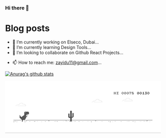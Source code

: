 ### Hi there 👋

# Blog posts

<!-- BLOG-POST-LIST:START -->
<!-- BLOG-POST-LIST:END -->

<!-- **zayidu/zayidu** is a ✨ _special_ ✨ repository because its `README.md` (this file) appears on your GitHub profile.

Here are some ideas to get you started: -->

- 🔭 I’m currently working on Elseco, Dubai...
- 🌱 I’m currently learning Design Tools...
- 👯 I’m looking to collaborate on Github React Projects...
<!-- - 💬 Ask me about ... -->
- 📫 How to reach me: zayidu11@gmail.com...

[![Anurag's github stats](https://github-readme-stats.vercel.app/api?username=zayidu)](https://github.com/zayidu/github-readme-stats)

[![](https://github.com/zayidu/zayidu/blob/master/dino.gif)](#)
